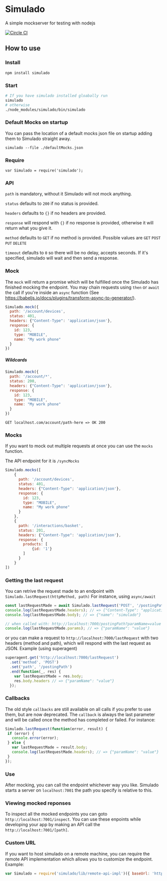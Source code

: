 # Simulado
A simple mockserver for testing with nodejs

[![Circle CI](https://circleci.com/gh/ldabiralai/simulado.svg?style=svg)](https://circleci.com/gh/ldabiralai/simulado)

## How to use
### Install
    npm install simulado
### Start
```bash
# If you have simulado installed gloabally run
simulado
# otherwise
./node_modules/simulado/bin/simulado
```
### Default Mocks on startup
You can pass the location of a default mocks json file on startup adding them to Simulado straight away.
```
simulado --file ./defaultMocks.json
```
### Require
    var Simulado = require('simulado');

### API
```path``` is mandatory, without it Simulado will not mock anything.

```status``` defaults to ```200``` if no status is provided.

```headers``` defaults to ```{}``` if no headers are provided.

```response``` will respond with ```{}``` if no response is provided, otherwise it will return what you give it.

```method``` defaults to ```GET``` if no method is provided. Possible values are ```GET``` ```POST``` ```PUT``` ```DELETE```

```timeout``` defaults to ```0``` so there will be no delay, accepts seconds. If it's specified, simulado will wait and then send a response.

### Mock
The `mock` will return a promise which will be fulfilled once the Simulado has finished mocking the endpoint.
You may chain requests using `then` or `await` the call if you're inside an `async` function (See https://babeljs.io/docs/plugins/transform-async-to-generator/).
```javascript
Simulado.mock({
  path: '/account/devices',
  status: 401,
  headers: {"Content-Type": 'application/json'},
  response: {
    id: 123,
    type: "MOBILE",
    name: "My work phone"
  }
})
```

##### Wildcards
```javascript
Simulado.mock({
  path: '/account/*',
  status: 200,
  headers: {"Content-Type": 'application/json'},
  response: {
    id: 123,
    type: "MOBILE",
    name: "My work phone"
  }
})
```
<code>GET localhost.com/account/path-here => OK 200</code>

### Mocks
If you want to mock out multiple requests at once you can use the `mocks` function.

The API endpoint for it is `/syncMocks`

```javascript
Simulado.mocks([
    {
      path: '/account/devices',
      status: 401,
      headers: {"Content-Type": 'application/json'},
      response: {
        id: 123,
        type: "MOBILE",
        name: "My work phone"
      }
    },
    {
      path: '/interactions/basket',
      status: 201,
      headers: {"Content-Type": 'application/json'},
      response: {
        products: [
            {id: '1'}
        ]
      }
    }
])
```


### Getting the last request
You can retrive the request made to an endpoint with ```Simulado.lastRequest(httpMethod, path)```
For instance, using `async/await`
```javascript
const lastRequestMade = await Simulado.lastRequest('POST', '/postingPath');
console.log(lastRequestMade.headers); // => {"Content-Type": "application/json"}
console.log(lastRequestMade.body); // => {"name": "simulado"}

// when called with: http://localhost:7000/postingPath?paramName=value
console.log(lastRequestMade.params); // => {"paramName": "value"}
```
or you can make a request to ```http://localhost:7000/lastRequest``` with two headers (method and path), which will respond with the last request as JSON.
Example (using superagent)
```javascript
superagent.get('http://localhost:7000/lastRequest')
  .set('method', 'POST')
  .set('path', '/postingPath')
  .end(function(_, res) {
    var lastRequestMade = res.body;
    res.body.headers // => {"paramName": "value"}
  });
```

### Callbacks
The old style `callbacks` are still available on all calls if you prefer to use them, but are now deprecated.
The `callback` is always the last parameter and will be called once the method has completed or failed.
For instance:
```javascript
Simulado.lastRequest(function(error, result) {
 if (error) {
   console.error(error);
 } else {
   var lastRequestMade = result.body;
   console.log(lastRequestMade.headers); // => {"paramName": "value"}
 }
});
```

### Use
After mocking, you can call the endpoint whichever way you like. Simulado starts a server on ```localhost:7001``` the path you specify is relative to this.

### Viewing mocked reponses
To inspect all the mocked endpoints you can goto `http://localhost:7001/inspect`. You can use these enpoints while developing your app by making an API call the `http://localhost:7001/[path]`.

### Custom URL
If you want to host simulado on a remote machine, you can require the remote API implementation which allows you to customize the endpoint.
Example:
```javascript
var Simulado = require('simulado/lib/remote-api-impl')({ baseUrl: 'http://simulado.onthecloud.com' });
```
